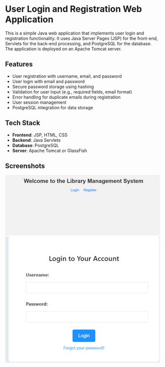# User Login and Registration Web Application

This is a simple Java web application that implements user login and registration functionality. It uses Java Server Pages (JSP) for the front-end, Servlets for the back-end processing, and PostgreSQL for the database. The application is deployed on an Apache Tomcat server.

## Features

- User registration with username, email, and password
- User login with email and password
- Secure password storage using hashing
- Validation for user input (e.g., required fields, email format)
- Error handling for duplicate emails during registration
- User session management
- PostgreSQL integration for data storage

## Tech Stack

- **Frontend**: JSP, HTML, CSS
- **Backend**: Java Servlets
- **Database**: PostgreSQL
- **Server**: Apache Tomcat or GlassFish

## Screenshots
![](https://github.com/Felix-Red/WebLoginJava/blob/master/welcomePage.png)
![](https://github.com/Felix-Red/WebLoginJava/blob/master/loginPage.png)
